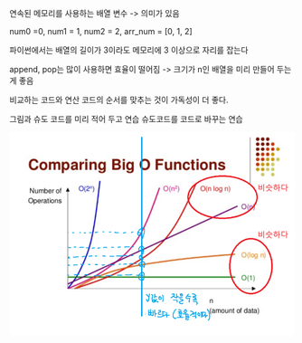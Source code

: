 연속된 메모리를 사용하는 배열 변수 -> 의미가 있음

num0 =0, num1 = 1, num2 = 2, arr_num = [0, 1, 2]

파이썬에서는 배열의 길이가 3이라도 메모리에 3 이상으로 자리를 잡는다

append, pop는 많이 사용하면 효율이 떨어짐 -> 크기가 n인 배열을 미리 만들어 두는게 좋음

비교하는 코드와 연산 코드의 순서를 맞추는 것이 가독성이 더 좋다.

그림과 슈도 코드를 미리 적어 두고 연습
슈도코드를 코드로 바꾸는 연습

![시간복잡도](./img/시간복잡도.png)